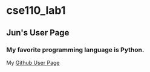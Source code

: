 # cse110_lab1
## Jun's User Page
### My favorite programming language is Python.

My [Github User Page](https://github.com/fillna/cse110_lab1/blob/prog_lang/index.md)